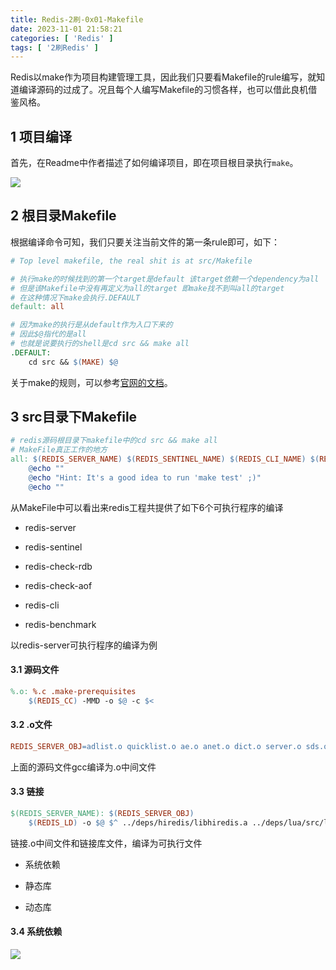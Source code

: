 ```yaml
---
title: Redis-2刷-0x01-Makefile
date: 2023-11-01 21:58:21
categories: [ 'Redis' ]
tags: [ '2刷Redis' ]
---
```


Redis以make作为项目构建管理工具，因此我们只要看Makefile的rule编写，就知道编译源码的过成了。况且每个人编写Makefile的习惯各样，也可以借此良机借鉴风格。

1 项目编译
---

首先，在Readme中作者描述了如何编译项目，即在项目根目录执行`make`。

![](Redis-2刷-0x01-Makefile/2023-11-01_22-19-29.png)

2 根目录Makefile
---

根据编译命令可知，我们只要关注当前文件的第一条rule即可，如下：

```Makefile
# Top level makefile, the real shit is at src/Makefile

# 执行make的时候找到的第一个target是default 该target依赖一个dependency为all
# 但是该Makefile中没有再定义为all的target 即make找不到叫all的target
# 在这种情况下make会执行.DEFAULT
default: all

# 因为make的执行是从default作为入口下来的
# 因此$@指代的是all
# 也就是说要执行的shell是cd src && make all
.DEFAULT:
	cd src && $(MAKE) $@
```

关于make的规则，可以参考[官网的文档](https://www.gnu.org/savannah-checkouts/gnu/make/manual/make.html)。

3 src目录下Makefile
---

```Makefile
# redis源码根目录下makefile中的cd src && make all
# MakeFile真正工作的地方
all: $(REDIS_SERVER_NAME) $(REDIS_SENTINEL_NAME) $(REDIS_CLI_NAME) $(REDIS_BENCHMARK_NAME) $(REDIS_CHECK_RDB_NAME) $(REDIS_CHECK_AOF_NAME)
	@echo ""
	@echo "Hint: It's a good idea to run 'make test' ;)"
	@echo ""
```

从MakeFile中可以看出来redis工程共提供了如下6个可执行程序的编译

- redis-server

- redis-sentinel

- redis-check-rdb

- redis-check-aof

- redis-cli

- redis-benchmark

以redis-server可执行程序的编译为例

#### 3.1 源码文件

```Makefile
%.o: %.c .make-prerequisites
	$(REDIS_CC) -MMD -o $@ -c $<
```

#### 3.2 .o文件

```Makefile
REDIS_SERVER_OBJ=adlist.o quicklist.o ae.o anet.o dict.o server.o sds.o zmalloc.o lzf_c.o lzf_d.o pqsort.o zipmap.o sha1.o ziplist.o release.o networking.o util.o object.o db.o replication.o rdb.o t_string.o t_list.o t_set.o t_zset.o t_hash.o config.o aof.o pubsub.o multi.o debug.o sort.o intset.o syncio.o cluster.o crc16.o endianconv.o slowlog.o scripting.o bio.o rio.o rand.o memtest.o crcspeed.o crc64.o bitops.o sentinel.o notify.o setproctitle.o blocked.o hyperloglog.o latency.o sparkline.o redis-check-rdb.o redis-check-aof.o geo.o lazyfree.o module.o evict.o expire.o geohash.o geohash_helper.o childinfo.o defrag.o siphash.o rax.o t_stream.o listpack.o localtime.o lolwut.o lolwut5.o lolwut6.o acl.o gopher.o tracking.o connection.o tls.o sha256.o timeout.o setcpuaffinity.o monotonic.o mt19937-64.o
```

上面的源码文件gcc编译为.o中间文件

#### 3.3 链接

```Makefile
$(REDIS_SERVER_NAME): $(REDIS_SERVER_OBJ)
	$(REDIS_LD) -o $@ $^ ../deps/hiredis/libhiredis.a ../deps/lua/src/liblua.a $(FINAL_LIBS)
```

链接.o中间文件和链接库文件，编译为可执行文件

- 系统依赖

- 静态库

- 动态库

#### 3.4 系统依赖

![](./Redis-2刷-0x01-Makefile/1708524360.png)